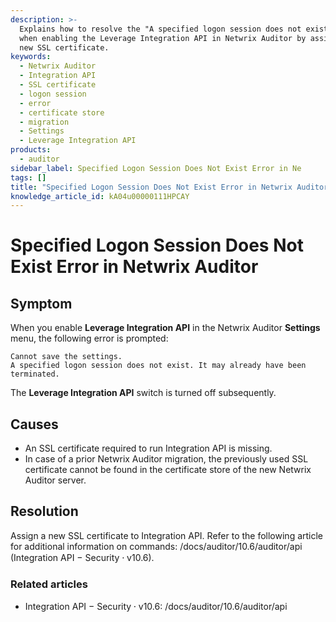 ```yaml
---
description: >-
  Explains how to resolve the "A specified logon session does not exist" error
  when enabling the Leverage Integration API in Netwrix Auditor by assigning a
  new SSL certificate.
keywords:
  - Netwrix Auditor
  - Integration API
  - SSL certificate
  - logon session
  - error
  - certificate store
  - migration
  - Settings
  - Leverage Integration API
products:
  - auditor
sidebar_label: Specified Logon Session Does Not Exist Error in Ne
tags: []
title: "Specified Logon Session Does Not Exist Error in Netwrix Auditor"
knowledge_article_id: kA04u00000111HPCAY
---
```


# Specified Logon Session Does Not Exist Error in Netwrix Auditor

## Symptom

When you enable **Leverage Integration API** in the Netwrix Auditor **Settings** menu, the following error is prompted:

```text
Cannot save the settings.
A specified logon session does not exist. It may already have been terminated.
```

The **Leverage Integration API** switch is turned off subsequently.

## Causes

- An SSL certificate required to run Integration API is missing.
- In case of a prior Netwrix Auditor migration, the previously used SSL certificate cannot be found in the certificate store of the new Netwrix Auditor server.

## Resolution

Assign a new SSL certificate to Integration API. Refer to the following article for additional information on commands: /docs/auditor/10.6/auditor/api (Integration API − Security ⸱ v10.6).

### Related articles

- Integration API − Security ⸱ v10.6: /docs/auditor/10.6/auditor/api
